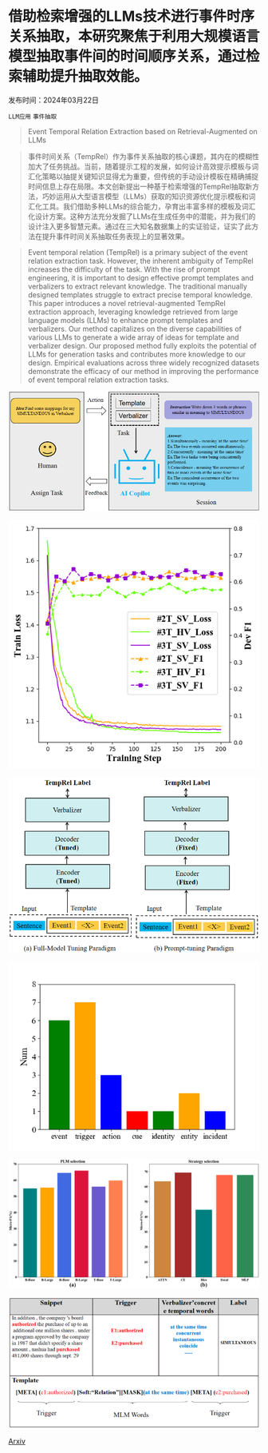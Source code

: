 # 借助检索增强的LLMs技术进行事件时序关系抽取，本研究聚焦于利用大规模语言模型抽取事件间的时间顺序关系，通过检索辅助提升抽取效能。

发布时间：2024年03月22日

`LLM应用` `事件抽取`

> Event Temporal Relation Extraction based on Retrieval-Augmented on LLMs

> 事件时间关系（TempRel）作为事件关系抽取的核心课题，其内在的模糊性加大了任务挑战。当前，随着提示工程的发展，如何设计高效提示模板与词汇化策略以抽提关键知识显得尤为重要，但传统的手动设计模板在精确捕捉时间信息上存在局限。本文创新提出一种基于检索增强的TempRel抽取新方法，巧妙运用从大型语言模型（LLMs）获取的知识资源优化提示模板和词汇化工具。我们借助多种LLMs的综合能力，孕育出丰富多样的模板及词汇化设计方案。这种方法充分发掘了LLMs在生成任务中的潜能，并为我们的设计注入更多智慧元素。通过在三大知名数据集上的实证验证，证实了此方法在提升事件时间关系抽取任务表现上的显著效果。

> Event temporal relation (TempRel) is a primary subject of the event relation extraction task. However, the inherent ambiguity of TempRel increases the difficulty of the task. With the rise of prompt engineering, it is important to design effective prompt templates and verbalizers to extract relevant knowledge. The traditional manually designed templates struggle to extract precise temporal knowledge. This paper introduces a novel retrieval-augmented TempRel extraction approach, leveraging knowledge retrieved from large language models (LLMs) to enhance prompt templates and verbalizers. Our method capitalizes on the diverse capabilities of various LLMs to generate a wide array of ideas for template and verbalizer design. Our proposed method fully exploits the potential of LLMs for generation tasks and contributes more knowledge to our design. Empirical evaluations across three widely recognized datasets demonstrate the efficacy of our method in improving the performance of event temporal relation extraction tasks.

![借助检索增强的LLMs技术进行事件时序关系抽取，本研究聚焦于利用大规模语言模型抽取事件间的时间顺序关系，通过检索辅助提升抽取效能。](../../../paper_images/2403.15273/architecture1.png)

![借助检索增强的LLMs技术进行事件时序关系抽取，本研究聚焦于利用大规模语言模型抽取事件间的时间顺序关系，通过检索辅助提升抽取效能。](../../../paper_images/2403.15273/lossandprecoptimize4.jpg)

![借助检索增强的LLMs技术进行事件时序关系抽取，本研究聚焦于利用大规模语言模型抽取事件间的时间顺序关系，通过检索辅助提升抽取效能。](../../../paper_images/2403.15273/paradigmsmodel2.jpg)

![借助检索增强的LLMs技术进行事件时序关系抽取，本研究聚焦于利用大规模语言模型抽取事件间的时间顺序关系，通过检索辅助提升抽取效能。](../../../paper_images/2403.15273/template_count.png)

![借助检索增强的LLMs技术进行事件时序关系抽取，本研究聚焦于利用大规模语言模型抽取事件间的时间顺序关系，通过检索辅助提升抽取效能。](../../../paper_images/2403.15273/analysetbd.png)

![借助检索增强的LLMs技术进行事件时序关系抽取，本研究聚焦于利用大规模语言模型抽取事件间的时间顺序关系，通过检索辅助提升抽取效能。](../../../paper_images/2403.15273/casestudy.jpg)

[Arxiv](https://arxiv.org/abs/2403.15273)